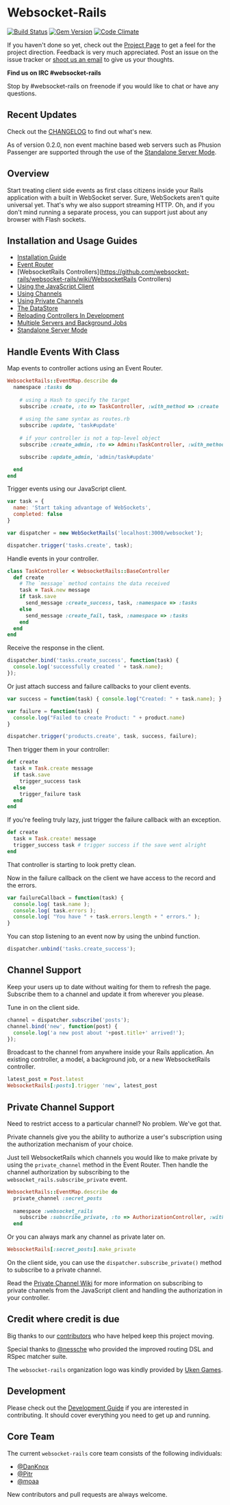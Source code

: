 # Websocket-Rails

[![Build Status](https://travis-ci.org/Yakrware/websocket-rails.png?branch=master)](https://travis-ci.org/Yakrware/websocket-rails)
[![Gem Version](https://badge.fury.io/rb/websocket-rails.png)](http://badge.fury.io/rb/websocket-rails)
[![Code Climate](https://codeclimate.com/github/websocket-rails/websocket-rails.png)](https://codeclimate.com/github/websocket-rails/websocket-rails)


If you haven't done so yet, check out the [Project
Page](http://websocket-rails.github.io) to get a feel for the project direction. Feedback is very much appreciated. Post an issue on the issue tracker or [shoot us an email](mailto:support@threedotloft.com) to give us your thoughts.

**Find us on IRC #websocket-rails**

Stop by #websocket-rails on freenode if you would like to chat or have any
questions.

## Recent Updates

Check out the [CHANGELOG](https://github.com/websocket-rails/websocket-rails/blob/master/CHANGELOG.md) to find out what's new.

As of version 0.2.0, non event machine based web servers such as Phusion
Passenger are supported through the use of the [Standalone Server Mode](https://github.com/websocket-rails/websocket-rails/wiki/Standalone-Server-Mode).

## Overview

Start treating client side events as first class citizens inside your
Rails application with a built in WebSocket server. Sure, WebSockets
aren't quite universal yet. That's why we also support streaming HTTP.
Oh, and if you don't mind running a separate process, you can support
just about any browser with Flash sockets.

## Installation and Usage Guides

* [Installation
  Guide](https://github.com/websocket-rails/websocket-rails/wiki/Installation-and-Setup)
* [Event
  Router](https://github.com/websocket-rails/websocket-rails/wiki/The-Event-Router)
* [WebsocketRails Controllers](https://github.com/websocket-rails/websocket-rails/wiki/WebsocketRails Controllers)
* [Using the JavaScript
  Client](https://github.com/websocket-rails/websocket-rails/wiki/Using-the-JavaScript-Client)
* [Using
  Channels](https://github.com/websocket-rails/websocket-rails/wiki/Working-with-Channels)
* [Using Private Channels](https://github.com/websocket-rails/websocket-rails/wiki/Using-Private-Channels)
* [The
  DataStore](https://github.com/websocket-rails/websocket-rails/wiki/Using-the-DataStore)
* [Reloading Controllers In Development](https://github.com/websocket-rails/websocket-rails/wiki/Reloading-Controllers-In-Development)
* [Multiple Servers and Background Jobs](https://github.com/websocket-rails/websocket-rails/wiki/Multiple-Servers-and-Background-Jobs)
* [Standalone Server Mode](https://github.com/websocket-rails/websocket-rails/wiki/Standalone-Server-Mode)

## Handle Events With Class

Map events to controller actions using an Event Router.

````ruby
WebsocketRails::EventMap.describe do
  namespace :tasks do
  
    # using a Hash to specify the target
    subscribe :create, :to => TaskController, :with_method => :create
    
    # using the same syntax as routes.rb
    subscribe :update, 'task#update'
    
    # if your controller is not a top-level object
    subscribe :create_admin, :to => Admin::TaskController, :with_method => :create

    subscribe :update_admin, 'admin/task#update'

  end
end
````

Trigger events using our JavaScript client.

````javascript
var task = {
  name: 'Start taking advantage of WebSockets',
  completed: false
}

var dispatcher = new WebSocketRails('localhost:3000/websocket');

dispatcher.trigger('tasks.create', task);
````

Handle events in your controller.

````ruby
class TaskController < WebsocketRails::BaseController
  def create
    # The `message` method contains the data received
    task = Task.new message
    if task.save
      send_message :create_success, task, :namespace => :tasks
    else
      send_message :create_fail, task, :namespace => :tasks
    end
  end
end
````

Receive the response in the client.

````javascript
dispatcher.bind('tasks.create_success', function(task) {
  console.log('successfully created ' + task.name);
});
````

Or just attach success and failure callbacks to your client events.

````javascript
var success = function(task) { console.log("Created: " + task.name); }

var failure = function(task) {
  console.log("Failed to create Product: " + product.name)
}

dispatcher.trigger('products.create', task, success, failure);
````

Then trigger them in your controller:

````ruby
def create
  task = Task.create message
  if task.save
    trigger_success task
  else
    trigger_failure task
  end
end
````

If you're feeling truly lazy, just trigger the failure callback with an
exception.

````ruby
def create
  task = Task.create! message
  trigger_success task # trigger success if the save went alright
end
````

That controller is starting to look pretty clean.

Now in the failure callback on the client we have access to the record
and the errors.

````javascript
var failureCallback = function(task) {
  console.log( task.name );
  console.log( task.errors );
  console.log( "You have " + task.errors.length + " errors." );
}
````

You can stop listening to an event now by using the unbind function.

````javascript
dispatcher.unbind('tasks.create_success');
````

## Channel Support

Keep your users up to date without waiting for them to refresh the page.
Subscribe them to a channel and update it from wherever you please.

Tune in on the client side.

````javascript
channel = dispatcher.subscribe('posts');
channel.bind('new', function(post) {
  console.log('a new post about '+post.title+' arrived!');
});
````

Broadcast to the channel from anywhere inside your Rails application. An
existing controller, a model, a background job, or a new WebsocketRails
controller.

````ruby
latest_post = Post.latest
WebsocketRails[:posts].trigger 'new', latest_post
````

## Private Channel Support

Need to restrict access to a particular channel? No problem. We've got
that. 

Private channels give you the ability to authorize a user's
subscription using the authorization mechanism of your choice.

Just tell WebsocketRails which channels you would like to make private by using the `private_channel` method in the Event Router.
Then handle the channel authorization by subscribing to the `websocket_rails.subscribe_private` event.

````ruby
WebsocketRails::EventMap.describe do
  private_channel :secret_posts
  
  namespace :websocket_rails
    subscribe :subscribe_private, :to => AuthorizationController, :with_method => :authorize_channels
  end
```` 

Or you can always mark any channel as private later on.

````ruby
WebsocketRails[:secret_posts].make_private
````

On the client side, you can use the `dispatcher.subscribe_private()`
method to subscribe to a private channel.

Read the [Private Channel Wiki](https://github.com/websocket-rails/websocket-rails/wiki/Using-Private-Channels) for more information on subscribing to private channels from the JavaScript client and handling the authorization in your controller.

## Credit where credit is due

Big thanks to our [contributors](https://github.com/websocket-rails/websocket-rails/graphs/contributors) who have helped keep this project moving.

Special thanks to [@nessche](https://github.com/nessche) who provided the improved routing DSL and RSpec matcher suite.

The `websocket-rails` organization logo was kindly provided by [Uken Games](http://www.uken.com/).

## Development

Please check out the [Development Guide](https://github.com/websocket-rails/websocket-rails/wiki/Development) if you are interested in contributing. It should cover everything you need to get up and running.

## Core Team

The current `websocket-rails` core team consists of the following individuals:

* [@DanKnox](https://github.com/DanKnox)
* [@Pitr](https://github.com/pitr)
* [@moaa](https://github.com/moaa)

New contributors and pull requests are always welcome.
